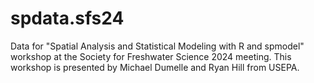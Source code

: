 # spdata.sfs24

Data for "Spatial Analysis and Statistical Modeling with R and spmodel" workshop at the Society for Freshwater Science 2024 meeting. This workshop is presented by Michael Dumelle and Ryan Hill from USEPA.
